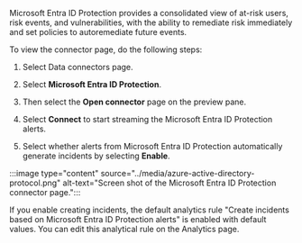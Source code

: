 Microsoft Entra ID Protection provides a consolidated view of at-risk users, risk events, and vulnerabilities, with the ability to remediate risk immediately and set policies to autoremediate future events.

To view the connector page, do the following steps:

1. Select Data connectors page.

1. Select **Microsoft Entra ID Protection**.

1. Then select the **Open connector** page on the preview pane.

1. Select **Connect** to start streaming the Microsoft Entra ID Protection alerts.

1. Select whether alerts from Microsoft Entra ID Protection automatically generate incidents by selecting **Enable**.

:::image type="content" source="../media/azure-active-directory-protocol.png" alt-text="Screen shot of the Microsoft Entra ID Protection connector page.":::

If you enable creating incidents, the default analytics rule "Create incidents based on Microsoft Entra ID Protection alerts" is enabled with default values. You can edit this analytical rule on the Analytics page.
